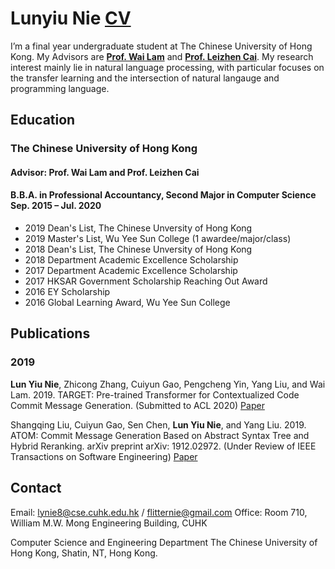 #  Lunyiu Nie [CV](flitternie.github.io/CV.pdf)

I’m a final year undergraduate student at The Chinese University of Hong Kong. My Advisors are [**Prof. Wai Lam**](http://www1.se.cuhk.edu.hk/~textmine/) and [**Prof. Leizhen Cai**](https://www.cse.cuhk.edu.hk/~lcai/). My research interest mainly lie in natural language processing, with particular focuses on the transfer learning and the intersection of natural langauge and programming language.


## Education

### The Chinese University of Hong Kong
#### Advisor: Prof. Wai Lam and Prof. Leizhen Cai

#### B.B.A. in Professional Accountancy, Second Major in Computer Science              Sep. 2015 – Jul. 2020 

- 2019 Dean's List, The Chinese Unversity of Hong Kong
-	2019 Master's List, Wu Yee Sun College (1 awardee/major/class)
- 2018 Dean's List, The Chinese Unversity of Hong Kong
-	2018 Department Academic Excellence Scholarship
-	2017 Department Academic Excellence Scholarship
-	2017 HKSAR Government Scholarship Reaching Out Award
-	2016 EY Scholarship
-	2016 Global Learning Award, Wu Yee Sun College

## Publications

### 2019

**Lun Yiu Nie**, Zhicong Zhang, Cuiyun Gao, Pengcheng Yin, Yang Liu, and Wai Lam. 2019. TARGET:
Pre-trained Transformer for Contextualized Code Commit Message Generation. (Submitted to ACL 2020)  [Paper](flitternie.github.io/target.pdf)

Shangqing Liu, Cuiyun Gao, Sen Chen, **Lun Yiu Nie**, and Yang Liu. 2019. ATOM: Commit Message
Generation Based on Abstract Syntax Tree and Hybrid Reranking. arXiv preprint arXiv: 1912.02972.
(Under Review of IEEE Transactions on Software Engineering)  [Paper](flitternie.github.io/atom.pdf)


## Contact

Email: lynie8@cse.cuhk.edu.hk / flitternie@gmail.com
Office: Room 710, William M.W. Mong Engineering Building, CUHK

Computer Science and Engineering Department
The Chinese University of Hong Kong, Shatin, NT, Hong Kong.

